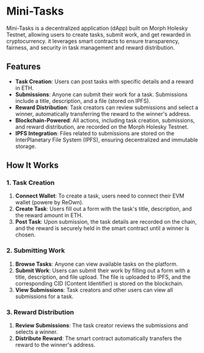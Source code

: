 # Mini-Tasks

Mini-Tasks is a decentralized application (dApp) built on Morph Holesky Testnet, allowing users to create tasks, submit work, and get rewarded in cryptocurrency. it leverages smart contracts to ensure transparency, fairness, and security in task management and reward distribution.

## Features

- **Task Creation**: Users can post tasks with specific details and a reward in ETH.
- **Submissions**: Anyone can submit their work for a task. Submissions include a title, description, and a file (stored on IPFS).
- **Reward Distribution**: Task creators can review submissions and select a winner, automatically transferring the reward to the winner's address.
- **Blockchain-Powered**: All actions, including task creation, submissions, and reward distribution, are recorded on the Morph Holesky Testnet.
- **IPFS Integration**: Files related to submissions are stored on the InterPlanetary File System (IPFS), ensuring decentralized and immutable storage.

## How It Works

### 1. Task Creation

1. **Connect Wallet**: To create a task, users need to connect their EVM wallet (powere by ReOwn).
2. **Create Task**: Users fill out a form with the task's title, description, and the reward amount in ETH.
3. **Post Task**: Upon submission, the task details are recorded on the chain, and the reward is securely held in the smart contract until a winner is chosen.

### 2. Submitting Work

1. **Browse Tasks**: Anyone can view available tasks on the platform.
2. **Submit Work**: Users can submit their work by filling out a form with a title, description, and file upload. The file is uploaded to IPFS, and the corresponding CID (Content Identifier) is stored on the blockchain.
3. **View Submissions**: Task creators and other users can view all submissions for a task.

### 3. Reward Distribution

1. **Review Submissions**: The task creator reviews the submissions and selects a winner.
2. **Distribute Reward**: The smart contract automatically transfers the reward to the winner's address.